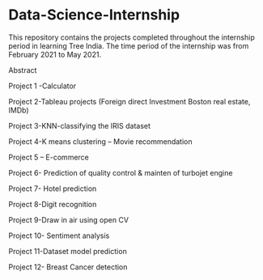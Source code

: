 # Data-Science-Internship
This repository contains the projects completed throughout the internship period in learning Tree India. The time period of the internship was from February 2021 to May 2021. 


Abstract

Project 1 -Calculator

Project 2-Tableau projects (Foreign direct Investment Boston real estate, IMDb)

Project 3-KNN-classifying the IRIS dataset

Project 4-K means clustering – Movie recommendation

Project 5 – E-commerce

Project 6- Prediction of quality control & mainten of turbojet engine

Project 7- Hotel prediction

Project 8-Digit recognition

Project 9-Draw in air using open CV

Project 10- Sentiment analysis

Project 11-Dataset model prediction

Project 12- Breast Cancer detection
